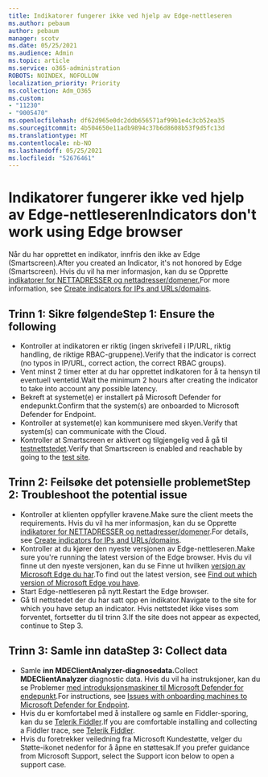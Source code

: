 ```yaml
---
title: Indikatorer fungerer ikke ved hjelp av Edge-nettleseren
ms.author: pebaum
author: pebaum
manager: scotv
ms.date: 05/25/2021
ms.audience: Admin
ms.topic: article
ms.service: o365-administration
ROBOTS: NOINDEX, NOFOLLOW
localization_priority: Priority
ms.collection: Adm_O365
ms.custom:
- "11230"
- "9005470"
ms.openlocfilehash: df62d965e0dc2ddb656571af99b1e4c3cb52ea35
ms.sourcegitcommit: 4b504650e11adb9894c37b6d8608b53f9d5fc13d
ms.translationtype: MT
ms.contentlocale: nb-NO
ms.lasthandoff: 05/25/2021
ms.locfileid: "52676461"
---
```

# <a name="indicators-dont-work-using-edge-browser"></a><span data-ttu-id="ca52d-102">Indikatorer fungerer ikke ved hjelp av Edge-nettleseren</span><span class="sxs-lookup"><span data-stu-id="ca52d-102">Indicators don't work using Edge browser</span></span>

<span data-ttu-id="ca52d-103">Når du har opprettet en indikator, innfris den ikke av Edge (Smartscreen).</span><span class="sxs-lookup"><span data-stu-id="ca52d-103">After you created an Indicator, it's not honored by Edge (Smartscreen).</span></span> <span data-ttu-id="ca52d-104">Hvis du vil ha mer informasjon, kan du se Opprette [indikatorer for NETTADRESSER og nettadresser/domener.](/microsoft-365/security/defender-endpoint/indicator-ip-domain)</span><span class="sxs-lookup"><span data-stu-id="ca52d-104">For more information, see [Create indicators for IPs and URLs/domains](/microsoft-365/security/defender-endpoint/indicator-ip-domain).</span></span>

## <a name="step-1-ensure-the-following"></a><span data-ttu-id="ca52d-105">Trinn 1: Sikre følgende</span><span class="sxs-lookup"><span data-stu-id="ca52d-105">Step 1: Ensure the following</span></span>

- <span data-ttu-id="ca52d-106">Kontroller at indikatoren er riktig (ingen skrivefeil i IP/URL, riktig handling, de riktige RBAC-gruppene).</span><span class="sxs-lookup"><span data-stu-id="ca52d-106">Verify that the indicator is correct (no typos in IP/URL, correct action, the correct RBAC groups).</span></span>
- <span data-ttu-id="ca52d-107">Vent minst 2 timer etter at du har opprettet indikatoren for å ta hensyn til eventuell ventetid.</span><span class="sxs-lookup"><span data-stu-id="ca52d-107">Wait the minimum 2 hours after creating the indicator to take into account any possible latency.</span></span>
- <span data-ttu-id="ca52d-108">Bekreft at systemet(e) er installert på Microsoft Defender for endepunkt.</span><span class="sxs-lookup"><span data-stu-id="ca52d-108">Confirm that the system(s) are onboarded to Microsoft Defender for Endpoint.</span></span>
- <span data-ttu-id="ca52d-109">Kontroller at systemet(e) kan kommunisere med skyen.</span><span class="sxs-lookup"><span data-stu-id="ca52d-109">Verify that system(s) can communicate with the Cloud.</span></span>
- <span data-ttu-id="ca52d-110">Kontroller at Smartscreen er aktivert og tilgjengelig ved å gå til [testnettstedet](https://demo.smartscreen.msft.net).</span><span class="sxs-lookup"><span data-stu-id="ca52d-110">Verify that Smartscreen is enabled and reachable by going to the [test site](https://demo.smartscreen.msft.net).</span></span>

## <a name="step-2-troubleshoot-the-potential-issue"></a><span data-ttu-id="ca52d-111">Trinn 2: Feilsøke det potensielle problemet</span><span class="sxs-lookup"><span data-stu-id="ca52d-111">Step 2: Troubleshoot the potential issue</span></span>

- <span data-ttu-id="ca52d-112">Kontroller at klienten oppfyller kravene.</span><span class="sxs-lookup"><span data-stu-id="ca52d-112">Make sure the client meets the requirements.</span></span> <span data-ttu-id="ca52d-113">Hvis du vil ha mer informasjon, kan du se Opprette [indikatorer for NETTADRESSER og nettadresser/domener](/microsoft-365/security/defender-endpoint/indicator-ip-domain).</span><span class="sxs-lookup"><span data-stu-id="ca52d-113">For details, see [Create indicators for IPs and URLs/domains](/microsoft-365/security/defender-endpoint/indicator-ip-domain).</span></span>
- <span data-ttu-id="ca52d-114">Kontroller at du kjører den nyeste versjonen av Edge-nettleseren.</span><span class="sxs-lookup"><span data-stu-id="ca52d-114">Make sure you're running the latest version of the Edge browser.</span></span> <span data-ttu-id="ca52d-115">Hvis du vil finne ut den nyeste versjonen, kan du se Finne ut hvilken [versjon av Microsoft Edge du har](https://support.microsoft.com/microsoft-edge/find-out-which-version-of-microsoft-edge-you-have-c726bee8-c42e-e472-e954-4cf5123497eb).</span><span class="sxs-lookup"><span data-stu-id="ca52d-115">To find out the latest version, see [Find out which version of Microsoft Edge you have](https://support.microsoft.com/microsoft-edge/find-out-which-version-of-microsoft-edge-you-have-c726bee8-c42e-e472-e954-4cf5123497eb).</span></span>
- <span data-ttu-id="ca52d-116">Start Edge-nettleseren på nytt.</span><span class="sxs-lookup"><span data-stu-id="ca52d-116">Restart the Edge browser.</span></span>
- <span data-ttu-id="ca52d-117">Gå til nettstedet der du har satt opp en indikator.</span><span class="sxs-lookup"><span data-stu-id="ca52d-117">Navigate to the site for which you have setup an indicator.</span></span> <span data-ttu-id="ca52d-118">Hvis nettstedet ikke vises som forventet, fortsetter du til trinn 3.</span><span class="sxs-lookup"><span data-stu-id="ca52d-118">If the site does not appear as expected, continue to Step 3.</span></span> 

## <a name="step-3-collect-data"></a><span data-ttu-id="ca52d-119">Trinn 3: Samle inn data</span><span class="sxs-lookup"><span data-stu-id="ca52d-119">Step 3: Collect data</span></span>

- <span data-ttu-id="ca52d-120">Samle **inn MDEClientAnalyzer-diagnosedata.**</span><span class="sxs-lookup"><span data-stu-id="ca52d-120">Collect **MDEClientAnalyzer** diagnostic data.</span></span> <span data-ttu-id="ca52d-121">Hvis du vil ha instruksjoner, kan du se Problemer [med introduksjonsmaskiner til Microsoft Defender for endepunkt](issues-with-onboarding-machines.md).</span><span class="sxs-lookup"><span data-stu-id="ca52d-121">For instructions, see [Issues with onboarding machines to Microsoft Defender for Endpoint](issues-with-onboarding-machines.md).</span></span>
- <span data-ttu-id="ca52d-122">Hvis du er komfortabel med å installere og samle en Fiddler-sporing, kan du se [Telerik Fiddler](http://www.telerik.com/fiddler).</span><span class="sxs-lookup"><span data-stu-id="ca52d-122">If you are comfortable installing and collecting a Fiddler trace, see [Telerik Fiddler](http://www.telerik.com/fiddler).</span></span>
- <span data-ttu-id="ca52d-123">Hvis du foretrekker veiledning fra Microsoft Kundestøtte, velger du Støtte-ikonet nedenfor for å åpne en støttesak.</span><span class="sxs-lookup"><span data-stu-id="ca52d-123">If you prefer guidance from Microsoft Support, select the Support icon below to open a support case.</span></span>
